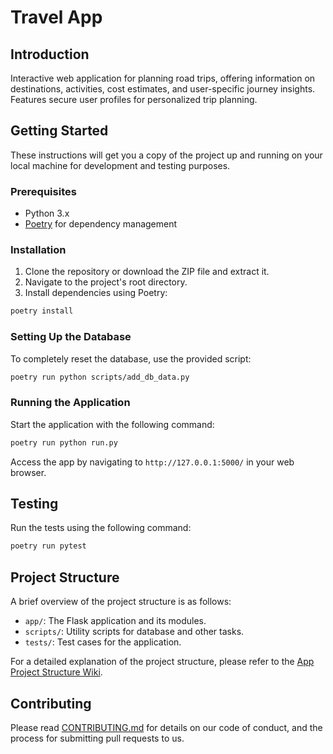 # Travel App

## Introduction
Interactive web application for planning road trips, offering information on destinations, activities, cost estimates, and user-specific journey insights. Features secure user profiles for personalized trip planning.

## Getting Started
These instructions will get you a copy of the project up and running on your local machine for development and testing purposes.

### Prerequisites
- Python 3.x
- [Poetry](https://python-poetry.org/docs/#installation) for dependency management

### Installation
1. Clone the repository or download the ZIP file and extract it.
2. Navigate to the project's root directory.
3. Install dependencies using Poetry: 
```bash
poetry install
```


### Setting Up the Database
To completely reset the database, use the provided script:
```bash
poetry run python scripts/add_db_data.py
```


### Running the Application
Start the application with the following command:
```bash
poetry run python run.py
```

Access the app by navigating to `http://127.0.0.1:5000/` in your web browser.

## Testing
Run the tests using the following command:
```bash
poetry run pytest
```


## Project Structure
A brief overview of the project structure is as follows:

- `app/`: The Flask application and its modules.
- `scripts/`: Utility scripts for database and other tasks.
- `tests/`: Test cases for the application.

For a detailed explanation of the project structure, please refer to the [App Project Structure Wiki](https://github.com/DeepBlockDeepak/RoadTripPlanner/wiki/App-Project-Structure-Documentation).


## Contributing
Please read [CONTRIBUTING.md](CONTRIBUTING.md) for details on our code of conduct, and the process for submitting pull requests to us.



